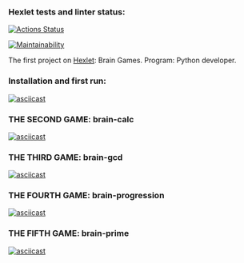 ### Hexlet tests and linter status:
[![Actions Status](https://github.com/ivanvasutinskiy/python-project-49/actions/workflows/hexlet-check.yml/badge.svg)](https://github.com/ivanvasutinskiy/python-project-49/actions)

[![Maintainability](https://api.codeclimate.com/v1/badges/5e002949e4c499150d5e/maintainability)](https://codeclimate.com/github/ivanvasutinskiy/python-project-49/maintainability)

The first project on [Hexlet](https://ru.hexlet.io/professions/python/projects/49): Brain Games.   Program: Python developer.

### Installation and first run:

[![asciicast](https://asciinema.org/a/JBZ5IDG4RcQpDtCl0nX0dHb3z.svg)](https://asciinema.org/a/JBZ5IDG4RcQpDtCl0nX0dHb3z)

### THE SECOND GAME: brain-calc

[![asciicast](https://asciinema.org/a/eBLwIgt4bvKg95l9YbQzut7gp.svg)](https://asciinema.org/a/eBLwIgt4bvKg95l9YbQzut7gp)

### THE THIRD GAME: brain-gcd

[![asciicast](https://asciinema.org/a/vXRRiDnzBx0r5Q6xjE9iSBHZf.svg)](https://asciinema.org/a/vXRRiDnzBx0r5Q6xjE9iSBHZf)

### THE FOURTH GAME: brain-progression

[![asciicast](https://asciinema.org/a/0bRifi8xqJEa92OyDkUxpC3WA.svg)](https://asciinema.org/a/0bRifi8xqJEa92OyDkUxpC3WA)

### THE FIFTH GAME: brain-prime

[![asciicast](https://asciinema.org/a/sM3fXLr624WUmr0BpaQCyAGWM.svg)](https://asciinema.org/a/sM3fXLr624WUmr0BpaQCyAGWM)